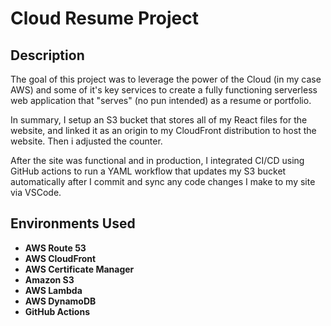 <h1>Cloud Resume Project</h1>

<h2>Description</h2>
 The goal of this project was to leverage the power of the Cloud (in my case AWS) and some of it's key services to create a fully functioning serverless web application that "serves" (no pun intended) as a resume or portfolio.

In summary, I setup an S3 bucket that stores all of my React files for the website, and linked it as an origin to my CloudFront distribution to host the website.  Then i adjusted the counter.

After the site was functional and in production, I integrated CI/CD using GitHub actions to run a YAML workflow that updates my S3 bucket automatically after I commit and sync any code changes I make to my site via VSCode. <br />


<h2>Environments Used </h2>

- <b>AWS Route 53</b>
- <b>AWS CloudFront</b>
- <b>AWS Certificate Manager</b>
- <b>Amazon S3</b>
- <b>AWS Lambda</b>
- <b>AWS DynamoDB</b>
- <b>GitHub Actions</b>
